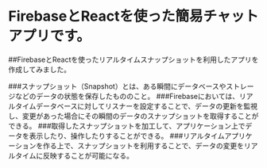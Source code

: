 # FirebaseとReactを使った簡易チャットアプリです。
##FirebaseとReactを使ったリアルタイムスナップショットを利用したアプリを作成してみました。

###スナップショット（Snapshot）とは、ある瞬間にデータベースやストレージなどのデータの状態を保存したもののこと。
###Firebaseにおいては、リアルタイムデータベースに対してリスナーを設定することで、データの更新を監視し、変更があった場合にその瞬間のデータのスナップショットを取得することができる。
###取得したスナップショットを加工して、アプリケーション上でデータを表示したり、操作したりすることができる。
###リアルタイムアプリケーションを作る上で、スナップショットを利用することで、データの変更をリアルタイムに反映することが可能になる。
